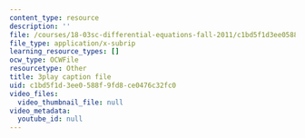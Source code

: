 ```yaml
---
content_type: resource
description: ''
file: /courses/18-03sc-differential-equations-fall-2011/c1bd5f1d3ee0588f9fd8ce0476c32fc0_EQJBp6Ym-6A.vtt
file_type: application/x-subrip
learning_resource_types: []
ocw_type: OCWFile
resourcetype: Other
title: 3play caption file
uid: c1bd5f1d-3ee0-588f-9fd8-ce0476c32fc0
video_files:
  video_thumbnail_file: null
video_metadata:
  youtube_id: null
---
```

